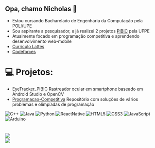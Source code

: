 ## Opa, chamo Nicholas 👋

- Estou cursando Bacharelado de Engenharia da Computação pela POLI/UPE</br>
- Sou aspirante a pesquisador, e já realizei 2 projetos [PIBIC](https://www.ufpe.br/iniciacao-cientifica) pela UFPE</br>
- Atualmente focado em programação competitiva e aprendendo desenvolvimento web-mobile</br>
- [Currículo Lattes](http://lattes.cnpq.br/9295639715054214)
- [Codeforces](https://codeforces.com/profile/pedronicholas13)

# 💻 Projetos:

- [EyeTracker_PIBIC](https://github.com/Agiliis/EyeTracker_PIBIC.git) Rastreador ocular em smartphone baseado em Android Studio e OpenCV
- [Programacao-Competitiva](https://github.com/Agiliis/Programacao-Competitiva.git) Repositório com soluções de vários problemas e olimpíadas de programação

![C++](https://img.shields.io/badge/c++-%2300599C.svg?style=flat&logo=c%2B%2B&logoColor=white) ![Java](https://img.shields.io/badge/java-%23ED8B00.svg?style=flat&logo=openjdk&logoColor=white) ![Python](https://img.shields.io/badge/python-3670A0?style=flat&logo=python&logoColor=ffdd54) ![ReactNative](https://img.shields.io/badge/react_native-%2320232a.svg?style=flat&logo=react&logoColor=%2361DAFB) ![HTML5](https://img.shields.io/badge/html5-%23E34F26.svg?style=flat&logo=html5&logoColor=white) ![CSS3](https://img.shields.io/badge/css3-%231572B6.svg?style=flat&logo=css3&logoColor=white) ![JavaScript](https://img.shields.io/badge/javascript-%23323330.svg?style=flat&logo=javascript&logoColor=%23F7DF1E) ![Arduino](https://img.shields.io/badge/-Arduino-00979D?style=flat&logo=Arduino&logoColor=white)

#
![](https://github-readme-stats.vercel.app/api?username=Agiliis&theme=dark&hide_border=false&include_all_commits=false&count_private=false)<br/>
![](https://github-readme-stats.vercel.app/api/top-langs/?username=Agiliis&theme=dark&hide_border=false&include_all_commits=false&count_private=false&layout=compact)

<!-- Proudly created with GPRM ( https://gprm.itsvg.in ) -->
